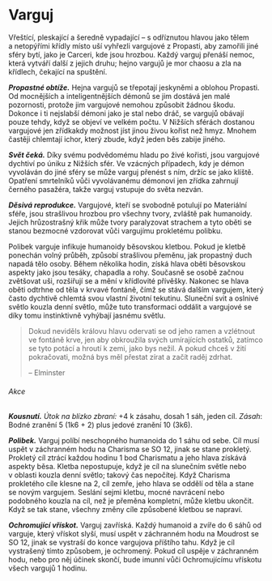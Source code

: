 # Varguj

Vřeštící, pleskající a šeredně vypadající – s odříznutou hlavou jako tělem a netopýřími křídly místo uší vyhřezli vargujové z Propasti, aby zamořili jiné sféry bytí, jako je Carceri, kde jsou hrozbou. Každý varguj přenáší nemoc, která vytváří další z jejich druhu; hejno vargujů je mor chaosu a zla na křídlech, čekající na spuštění.

***Propastné obtíže.*** Hejna vargujů se třepotají jeskyněmi a oblohou Propasti. Od mocnějších a inteligentnějších démonů se jim dostává jen malé pozornosti, protože jim vargujové nemohou způsobit žádnou škodu. Dokonce i ti nejslabší démoni jako je stal nebo dráč, se vargujů obávají pouze tehdy, když se objeví ve velkém počtu. V Nižších sférách dostanou vargujové jen zřídkakdy možnost jíst jinou živou kořist než hmyz. Mnohem častěji chlemtají ichor, který zbude, když jeden běs zabije jiného.

***Svět čeká.*** Díky svému podvědomému hladu po živé kořisti, jsou vargujové dychtiví po úniku z Nižších sfér. Ve vzácných případech, kdy je démon vyvoláván do jiné sféry se může varguj přenést s ním, držíc se jako klíště. Opatření smrtelníků vůči vyvolávanému démonovi jen zřídka zahrnují černého pasažéra, takže varguj vstupuje do světa nezván.

***Děsivá reprodukce.*** Vargujové, kteří se svobodně potulují po Materiální sféře, jsou strašlivou hrozbou pro všechny tvory, zvláště pak humanoidy. Jejich hrůzostrašný křik může tvory paralyzovat strachem a tyto oběti se stanou bezmocné vzdorovat vůči vargujímu prokletému polibku.

Polibek varguje infikuje humanoidy běsovskou kletbou. Pokud je kletbě ponechán volný průběh, způsobí strašlivou přeměnu, jak propastný duch napadá tělo osoby. Během několika hodin, získá hlava oběti běsovskou aspekty jako jsou tesáky, chapadla a rohy. Současně se osobě začnou zvětšovat uši, rozšiřují se a mění v křídlovité přívěšky. Nakonec se hlava oběti odtrhne od těla v krvavé fontáně, čímž se stává dalším vargujem, který často dychtivě chlemtá svou vlastní životní tekutinu. Sluneční svit a oslnivé světlo kouzla denní světlo, může tuto transformaci oddálit a vargujové se díky tomu instinktivně vyhýbají jasnému světlu.

> Dokud neviděls královu hlavu odervati se od jeho
> ramen a vzlétnout ve fontáně krve, jen aby
> obkroužila svých umírajících ostatků, zatímco se
> tyto potácí a hroutí k zemi, jako bys nežil. A pokud
> chceš v žití pokračovati, možná bys měl přestat zírat
> a začít raděj zdrhat.
> 
> – Elminster


<Monster 
    title="Varguj"
    subtitle="Drobný běs, chaotické zlo"
    armor-class="12"
    hit-points="13 (3k4 + 6)"
    speed="1 sáh, létání 8 sáhů"
    str="6 (–2)"
    dex="14 (+2)"
    con="14 (+2)"
    int="4 (–3)"
    wis="7 (– 2)"
    cha="2 (–4)"
    saving-thros=""
    skills=""
    damage-vulnerabilities=""
    damage-resistance="blesková, chladná, ohnivá"
    damage-immunities="jedová"
    condition-immunities="otrávený"
    senses="vidění ve tmě 12 sáhů, pasivní Vnímání 8"
    languages="rozumí démonštině a ďábelštině a jazykům, které znal, než se stal vargujem, ale neumí mluvit"
    challenge="1 (200 ZK)"
    >
    
###### Akce

***Kousnutí.*** *Útok na blízko zbraní:* +4 k zásahu, dosah 1 sáh, jeden cíl. *Zásah*: Bodné zranění 5 (1k6 + 2) plus jedové zranění 10 (3k6).

***Polibek.*** Varguj políbí neschopného humanoida do 1 sáhu od sebe. Cíl musí uspět v záchranném hodu na Charisma se SO 12, jinak se stane prokletý. Prokletý cíl ztrácí každou hodinu 1 bod Charismatu a jeho hlava získává aspekty běsa. Kletba nepostupuje, když je cíl na slunečním světle nebo v oblasti kouzla denní světlo; takový čas nepočítej. Když Charisma prokletého cíle klesne na 2, cíl zemře, jeho hlava se oddělí od těla a stane se novým vargujem. Seslání sejmi kletbu, mocné navrácení nebo podobného kouzla na cíl, než je přeměna kompletní, může kletbu ukončit. Když se tak stane, všechny změny cíle způsobené kletbou se napraví.

***Ochromující vřískot.*** Varguj zavříská. Každý humanoid a zvíře do 6 sáhů od varguje, který vřískot slyší, musí uspět v záchranném hodu na Moudrost se SO 12, jinak se vystraší do konce vargujova příštího tahu. Když je cíl vystrašený tímto způsobem, je ochromený. Pokud cíl uspěje v záchranném hodu, nebo pro něj účinek skončí, bude imunní vůči Ochromujícímu vřískotu všech vargujů 1 hodinu.
    
</Monster>




